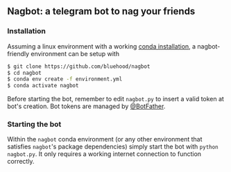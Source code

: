 ## Nagbot: a telegram bot to nag your friends

### Installation

Assuming a linux environment with a working [conda installation](https://conda.io/docs/user-guide/install/index.html), a nagbot-friendly environment can be setup with
```bash
$ git clone https://github.com/bluehood/nagbot
$ cd nagbot
$ conda env create -f environment.yml
$ conda activate nagbot
```

Before starting the bot, remember to edit `nagbot.py` to insert a valid token at bot's creation.
Bot tokens are managed by [@BotFather](https://telegram.me/BotFather).

### Starting the bot

Within the `nagbot` conda environment (or any other environment that satisfies `nagbot`'s package dependencies) simply start the bot with `python nagbot.py`. It only requires a working internet connection to function correctly.
